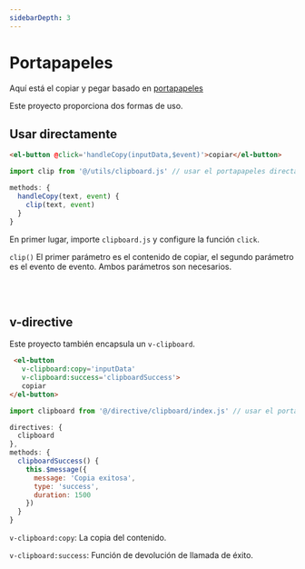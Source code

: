 ```yaml
---
sidebarDepth: 3
---
```


# Portapapeles

Aquí está el copiar y pegar basado en [portapapeles](https://github.com/zenorocha/clipboard.js)

Este proyecto proporciona dos formas de uso.

## Usar directamente

```html
<el-button @click='handleCopy(inputData,$event)'>copiar</el-button>
```

```js
import clip from '@/utils/clipboard.js' // usar el portapapeles directamente

methods: {
  handleCopy(text, event) {
    clip(text, event)
  }
}
```

En primer lugar, importe `clipboard.js` y configure la función `click`.

`clip()` El primer parámetro es el contenido de copiar, el segundo parámetro es el evento de evento. Ambos parámetros son necesarios.

<br/>
<br/>

## v-directive

Este proyecto también encapsula un `v-clipboard`.

```html
 <el-button
   v-clipboard:copy='inputData'
   v-clipboard:success='clipboardSuccess'>
   copiar
</el-button>
```

```js
import clipboard from '@/directive/clipboard/index.js' // usar el portapapeles por v-directive

directives: {
  clipboard
},
methods: {
  clipboardSuccess() {
    this.$message({
      message: 'Copia exitosa',
      type: 'success',
      duration: 1500
    })
  }
}
```

`v-clipboard:copy`: La copia del contenido.

`v-clipboard:success`: Función de devolución de llamada de éxito.
